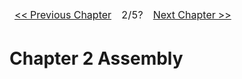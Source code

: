 <table>
    <thead>
        <td>
            <a href="./01. Storage.md"><< Previous Chapter</a>
        </td>
        <td>
            2/5?
        </td>
        <td>
            <a href="">Next Chapter >></a>
        </td>
    </thead>
</table>

<h1>
  <span>Chapter 2</span>
  <span>Assembly</span>
</h1>
